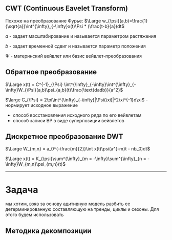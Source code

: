 

## CWT (Continuous Eavelet Transform)

Похоже на преобразование Фурье: $\Large w_{\psi}(a,b)=\frac{1}{\sqrt{a}}\int^{\infty}_{-\infty}x(t)\Psi * (\frac{t-b}{a})dt$

$a$ - задает масштабирование и называется параметром растяжения

$b$ - задает временной сдвиг и называется параметр положения

$\Psi$ - материнский вейвлет или базис вейвлет-преобразования

## Обратное преобразование

$\Large x(t) = C^{-1}_{\Psi} \int^{\infty}_{-\infty}\int^{\infty}_{-\infty}W_{\Psi}(a,b)\psi_{a,b}(t)\frac{\text{dadb}}{a^2}$

$\large C_{\Psi} = 2\pi\int^{\infty}_{-\infty}|\Psi(\xi)|^2\xi^{-1}d\xi$ - нормирует исходное выражение

- способ восстановления исходного ряда по его вейвлетам
- способ записи ВР в виде суперпозиции вейвлетов

## Дискретное преобразование DWT

$\Large W_{m,n} = a_0^{-\frac{m}{2}}\int x(t)\psi(a^{-m}t - nb_0)dt$

$\Large x(t) = K_{\psi}\sum^{\infty}_{m = -\infty}\sum^{\infty}_{n = -\infty}W_{m,n}\psi_{m,n}(t)$

---

# Задача

мы хотим, взяв за основу адитивную модель разбить ее детерминированную составляющую на тренды, циклы и сезоны. Для этого будем использовать

## Методика декомпозиции